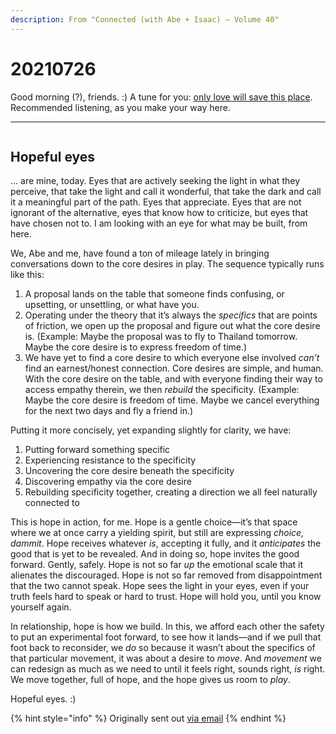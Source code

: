 ```yaml
---
description: From "Connected (with Abe + Isaac) — Volume 40"
---
```


# 20210726

Good morning (?), friends. :) A tune for you: [only love will save this place](https://www.youtube.com/watch?v=2k\_iMkRtDrQ). Recommended listening, as you make your way here.

***

<figure><img src="../../.gitbook/assets/ezgif-6-56e9b2647049.gif" alt=""><figcaption></figcaption></figure>

## Hopeful eyes

… are mine, today. Eyes that are actively seeking the light in what they perceive, that take the light and call it wonderful, that take the dark and call it a meaningful part of the path. Eyes that appreciate. Eyes that are not ignorant of the alternative, eyes that know how to criticize, but eyes that have chosen not to. I am looking with an eye for what may be built, from here.

We, Abe and me, have found a ton of mileage lately in bringing conversations down to the core desires in play. The sequence typically runs like this:

1. A proposal lands on the table that someone finds confusing, or upsetting, or unsettling, or what have you.
2. Operating under the theory that it’s always the _specifics_ that are points of friction, we open up the proposal and figure out what the core desire is. (Example: Maybe the proposal was to fly to Thailand tomorrow. Maybe the core desire is to express freedom of time.)
3. We have yet to find a core desire to which everyone else involved _can’t_ find an earnest/honest connection. Core desires are simple, and human. With the core desire on the table, and with everyone finding their way to access empathy therein, we then _rebuild_ the specificity. (Example: Maybe the core desire is freedom of time. Maybe we cancel everything for the next two days and fly a friend in.)

Putting it more concisely, yet expanding slightly for clarity, we have:

1. Putting forward something specific
2. Experiencing resistance to the specificity
3. Uncovering the core desire beneath the specificity
4. Discovering empathy via the core desire
5. Rebuilding specificity together, creating a direction we all feel naturally connected to

This is hope in action, for me. Hope is a gentle choice—it’s that space where we at once carry a yielding spirit, but still are expressing _choice, dammit_. Hope receives whatever _is_, accepting it fully, and it _anticipates_ the good that is yet to be revealed. And in doing so, hope invites the good forward. Gently, safely. Hope is not so far _up_ the emotional scale that it alienates the discouraged. Hope is not so far removed from disappointment that the two cannot speak. Hope sees the light in your eyes, even if your truth feels hard to speak or hard to trust. Hope will hold you, until you know yourself again.

In relationship, hope is how we build. In this, we afford each other the safety to put an experimental foot forward, to see how it lands—and if we pull that foot back to reconsider, we _do_ so because it wasn’t about the specifics of that particular movement, it was about a desire to _move_. And _movement_ we can redesign as much as we need to until it feels right, sounds right, _is_ right. We move together, full of hope, and the hope gives us room to _play_.

Hopeful eyes. :)



{% hint style="info" %}
Originally sent out [via email](https://lightward.com/campaigns/view-campaign/kPyApxrNckW2Ky67yLcQQS5\_xc2KbmDgxGT9-M3fXsCE0tGNnR13G5Zo8LIN\_9d3H7VKxl4ldbgVo4H1NkHLVreF4JL2yXhx)
{% endhint %}
